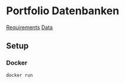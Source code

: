 # Portfolio Datenbanken

[Requirements](./docs/requirements.md)
[Data](./docs/yelpData.md)

## Setup

### Docker

```bash
docker run 
```
